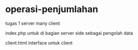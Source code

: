 # operasi-penjumlahan
tugas 1 server many client

index.php untuk di bagian server side sebagai pengolah data

client.html interface untuk client
